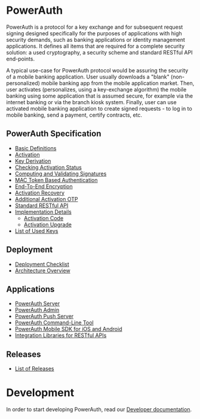 # PowerAuth

PowerAuth is a protocol for a key exchange and for subsequent request signing designed specifically for the purposes of applications with high security demands, such as banking applications or identity management applications. It defines all items that are required for a complete security solution: a used cryptography, a security scheme and standard RESTful API end-points.

A typical use-case for PowerAuth protocol would be assuring the security of a mobile banking application. User usually downloads a "blank" (non-personalized) mobile banking app from the mobile application market. Then, user activates (personalizes, using a key-exchange algorithm) the mobile banking using some application that is assumed secure, for example via the internet banking or via the branch kiosk system. Finally, user can use activated mobile banking application to create signed requests - to log in to mobile banking, send a payment, certify contracts, etc.

## PowerAuth Specification

- [Basic Definitions](./Basic-definitions.md)
- [Activation](./Activation.md)
- [Key Derivation](./Key-derivation.md)
- [Checking Activation Status](./Activation-Status.md)
- [Computing and Validating Signatures](./Computing-and-Validating-Signatures.md)
- [MAC Token Based Authentication](./MAC-Token-Based-Authentication.md)
- [End-To-End Encryption](./End-To-End-Encryption.md)
- [Activation Recovery](Activation-Recovery.md)
- [Additional Activation OTP](Additional-Activation-OTP.md)
- [Standard RESTful API](./Standard-RESTful-API.md)
- [Implementation Details](./Implementation-notes.md)
    - [Activation Code](./Activation-Code.md)
    - [Activation Upgrade](./Activation-Upgrade.md)
- [List of Used Keys](./List-of-used-keys.md)

## Deployment

- [Deployment Checklist](./Deployment-Checklist.md)
- [Architecture Overview](./Architecture-Overview.md)

## Applications

- [PowerAuth Server](https://github.com/wultra/powerauth-server)
- [PowerAuth Admin](https://github.com/wultra/powerauth-admin)
- [PowerAuth Push Server](https://github.com/wultra/powerauth-push-server)
- [PowerAuth Command-Line Tool](https://github.com/wultra/powerauth-cmd-tool)
- [PowerAuth Mobile SDK for iOS and Android](https://github.com/wultra/powerauth-mobile-sdk)
- [Integration Libraries for RESTful APIs](https://github.com/wultra/powerauth-restful-integration)

## Releases

- [List of Releases](./Releases.md)

# Development

In order to start developing PowerAuth, read our [Developer documentation](./Development.md).
